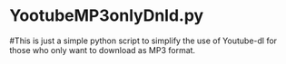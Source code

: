 # YootubeMP3onlyDnld.py
#This is just a simple python script to simplify the use of Youtube-dl for those who only want to download as MP3 format.

